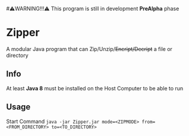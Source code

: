 #⚠️WARNING!!!⚠️ This program is still in development **PreAlpha** phase

# Zipper
 
A modular Java program that can Zip/Unzip/~~Encript/Decript~~ a file or directory

## Info

At least **Java 8** must be installed on the Host Computer to be able to run

## Usage

Start Command `java -jar Zipper.jar mode=<ZIPMODE> from=<FROM_DIRECTORY> to=<TO_DIRECTORY>`
